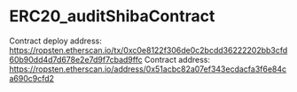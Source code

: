# ERC20_auditShibaContract
 Contract deploy address: https://ropsten.etherscan.io/tx/0xc0e8122f306de0c2bcdd36222202bb3cfd60b90dd4d7d678e2e7d9f7cbad9ffc
 Contract address: https://ropsten.etherscan.io/address/0x51acbc82a07ef343ecdacfa3f6e84ca690c9cfd2
